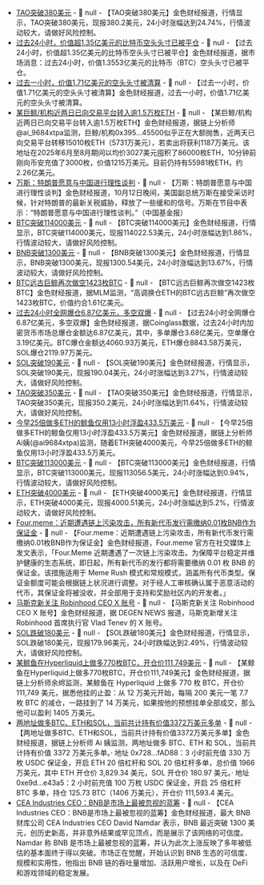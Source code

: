 - [TAO突破380美元]() - 📰 null - 【TAO突破380美元】金色财经报道，行情显示，TAO突破380美元，现报380.2美元，24小时涨幅达到24.74%，行情波动较大，请做好风险控制。
- [过去24小时，价值超1.35亿美元的比特币空头头寸已被平仓](https://x.com/BitcoinNewsCom/status/1977427226581725220) - 📰 null - 【过去24小时，价值超1.35亿美元的比特币空头头寸已被平仓】金色财经报道，据市场消息：过去24小时，价值1.3553亿美元的比特币（BTC）空头头寸已被平仓。
- [过去一小时，价值1.71亿美元的空头头寸被清算]() - 📰 null - 【过去一小时，价值1.71亿美元的空头头寸被清算】金色财经报道，过去一小时，价值1.71亿美元的空头头寸被清算。
- [某巨鲸/机构近两日已向交易平台转入逾1.5万枚ETH](https://x.com/ai_9684xtpa/status/1977399159390118193) - 📰 null - 【某巨鲸/机构近两日已向交易平台转入逾1.5万枚ETH】金色财经报道，据链上分析师@ai_9684xtpa监测，巨鲸/机构0x395...45500似乎正在大额抛售，近两天已向交易平台转移15010枚ETH（5731万美元），若卖出将获利1187万美元。该地址在2025年6月至8月期间以均价3027美元囤积了86000枚ETH，10分钟前刚向币安充值了3000枚，价值1215万美元。目前仍持有55981枚ETH，约2.26亿美元。
- [万斯：特朗普愿意与中国进行理性谈判](https://mp.weixin.qq.com/s/jajUlmhctnCkWGWpk6P1_A) - 📰 null - 【万斯：特朗普愿意与中国进行理性谈判】金色财经报道，10月12日晚间，美国副总统万斯在接受采访时候，针对特朗普的最新关税威胁，释放了一些缓和的信号。万斯在节目中表示：“特朗普愿意与中国进行理性谈判。”（中国基金报）
- [BTC突破114000美元]() - 📰 null - 【BTC突破114000美元】金色财经报道，行情显示，BTC突破114000美元，现报114022.53美元，24小时涨幅达到1.86%，行情波动较大，请做好风险控制。
- [BNB突破1300美元]() - 📰 null - 【BNB突破1300美元】金色财经报道，行情显示，BNB突破1300美元，现报1300.54美元，24小时涨幅达到13.67%，行情波动较大，请做好风险控制。
- [BTC远古巨鲸再次做空1423枚BTC](https://x.com/mlmabc/status/1977396672385683966) - 📰 null - 【BTC远古巨鲸再次做空1423枚BTC】金色财经报道，据MLM监测，“高调换仓ETH的BTC远古巨鲸”再次做空1423枚BTC，价值约合1.61亿美元。
- [过去24小时全网爆仓6.87亿美元，多空双爆]() - 📰 null - 【过去24小时全网爆仓6.87亿美元，多空双爆】金色财经报道，据Coinglass数据，过去24小时内加密货币市场总爆仓金额达6.87亿美元，其中，多单爆仓3.68亿美元，空单爆仓3.19亿美元。BTC爆仓金额达4060.93万美元，ETH爆仓8843.58万美元，SOL爆仓2119.97万美元。
- [SOL突破190美元]() - 📰 null - 【SOL突破190美元】金色财经报道，行情显示，SOL突破190美元，现报190.04美元，24小时涨幅达到3.27%，行情波动较大，请做好风险控制。
- [TAO突破350美元]() - 📰 null - 【TAO突破350美元】金色财经报道，行情显示，TAO突破350美元，现报350.2美元，24小时涨幅达到11.64%，行情波动较大，请做好风险控制。
- [今早25倍做多ETH的鲸鱼仅用13小时浮盈433.5万美元](https://x.com/ai_9684xtpa/status/1977388104420864053) - 📰 null - 【今早25倍做多ETH的鲸鱼仅用13小时浮盈433.5万美元】金色财经报道，据链上分析师Ai姨(@ai9684xtpa)监测，随着ETH突破4000美元，今早25倍做多ETH的鲸鱼仅用13小时浮盈433.5万美元。
- [BTC突破113000美元]() - 📰 null - 【BTC突破113000美元】金色财经报道，行情显示，BTC突破113000美元，现报113056.5美元，24小时涨幅达到0.94%，行情波动较大，请做好风险控制。
- [ETH突破4000美元]() - 📰 null - 【ETH突破4000美元】金色财经报道，行情显示，ETH突破4000美元，现报4000.51美元，24小时涨幅达到5.2%，行情波动较大，请做好风险控制。
- [Four.meme：近期遭遇链上污染攻击，所有新代币发行需缴纳0.01枚BNB作为保证金]() - 📰 null - 【Four.meme：近期遭遇链上污染攻击，所有新代币发行需缴纳0.01枚BNB作为保证金】金色财经报道，Four.meme 官方在社交媒体上发文表示，「Four.Meme 近期遭遇了一次链上污染攻击。为保障平台稳定并维护健康的生态系统，即日起，所有新代币的发行都将需要缴纳 0.01 枚 BNB 的保证金。该措施适用于 Meme Rush 模式和常规模式，涵盖所有代币类型。保证金额度可能会根据链上状况进行调整。对于经人工审核确认属于恶意活动的代币，其保证金将被没收，并全部用于支持和奖励社区内的开发者。」
- [马斯克新关注 Robinhood CEO X 账号](https://x.com/DegenerateNews/status/1977351199373275613) - 📰 null - 【马斯克新关注 Robinhood CEO X 账号】金色财经报道，据 DEGEN NEWS 报道，马斯克新增关注 Robinhood 首席执行官 Vlad Tenev 的 X 账号。
- [SOL跌破180美元]() - 📰 null - 【SOL跌破180美元】金色财经报道，行情显示，SOL跌破180美元，现报179.96美元，24小时跌幅达到2.49%，行情波动较大，请做好风险控制。
- [某鲸鱼在Hyperliquid上做多770枚BTC，开仓价111,749美元]() - 📰 null - 【某鲸鱼在Hyperliquid上做多770枚BTC，开仓价111,749美元】金色财经报道，据链上分析师余烬监测，某鲸鱼在 Hyperliquid 上做多 770 枚 BTC，开仓价 111,749 美元，据悉他挂的止盈：从 12 万美元开始，每隔 200 美元一笔 7.7 枚 BTC 的减仓，一路挂到了 14 万美元，如果按他的预想挂单全部成交，那么他可以盈利 1405 万美元。
- [两地址做多BTC、ETH和SOL，当前共计持有价值3372万美元多单](https://x.com/ai_9684xtpa/status/1977366607283499408) - 📰 null - 【两地址做多BTC、ETH和SOL，当前共计持有价值3372万美元多单】金色财经报道，据链上分析师 Ai 姨监测，两地址做多 BTC、ETH 和 SOL，当前共计持有价值 3372 万美元多单。· 地址 0x728...fAD88：3 小时前充值 330 万枚 USDC 保证金，开启 ETH 20 倍杠杆和 SOL 20 倍杠杆多单，总价值 1966 万美元，其中 ETH 开仓价 3,829.34 美元，SOL 开仓价 180.97 美元。· 地址 0xe9d...e43a5：2 小时前充值 100 万枚 USDC 保证金，开启 25 倍杠杆 BTC 多单，持仓 125.73 BTC（1406 万美元），开仓价 111,593.4 美元。
- [CEA Industries CEO：BNB是市场上最被忽视的蓝筹]() - 📰 null - 【CEA Industries CEO：BNB是市场上最被忽视的蓝筹】金色财经报道，最大 BNB 财库公司 CEA Industries CEO David Namdar 表示，BNB 最近突破 1300 美元，创历史新高，并非意外结果或罕见顶点，而是展示了该网络的可信度。Namdar 称 BNB 是市场上最被忽视的蓝筹，并认为此次上涨反映了多年被低估的基本面终于得以突破。市场正在觉醒，开始认识到 BNB 生态的可信度、规模和实用性，他指出 BNB 链的吞吐量增加、活跃用户增长，以及在 DeFi 和游戏领域的稳定发展。
